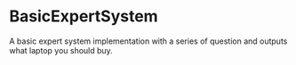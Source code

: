 # BasicExpertSystem
A basic expert system implementation with a series of question and outputs what laptop you should buy.
